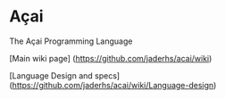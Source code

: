 # Açai
The Açai Programming Language

[Main wiki page] (https://github.com/jaderhs/acai/wiki)

[Language Design and specs] (https://github.com/jaderhs/acai/wiki/Language-design)
